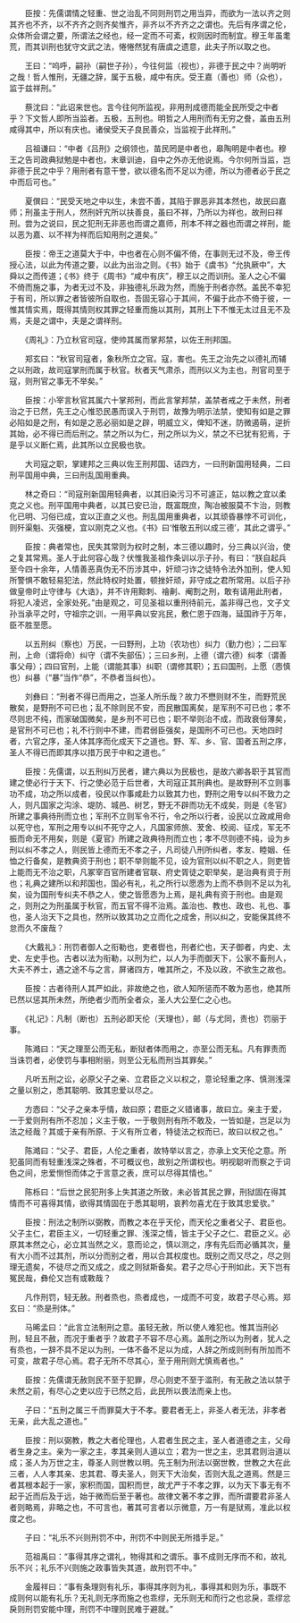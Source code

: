 <!-- { "loadSidebar": true } -->
　　臣按：先儒谓情之轻重、世之治乱不同则刑罚之用当异，而欲为一法以齐之则其齐也不齐，以不齐齐之则齐矣惟齐，非齐以不齐齐之之谓也。先后有序谓之伦，众体所会谓之要，所谓法之经也，经一定而不可紊，权则因时而制宜。穆王年虽耄荒，而其训刑也犹守文武之法，惓惓然犹有唐虞之遗意，此夫子所以取之也。

　　王曰：“呜呼，嗣孙（嗣世子孙），今往何监（视也），非德于民之中？尚明听之哉！哲人惟刑，无疆之辞，属于五极，咸中有庆。受王嘉（善也）师（众也），监于兹祥刑。”

　　蔡沈曰：“此诏来世也。言今往何所监视，非用刑成德而能全民所受之中者乎？下文哲人即所当监者。五极，五刑也。明哲之人用刑而有无穷之誊，盖由五刑咸得其中，所以有庆也。诸侯受天子良民善众，当监视于此祥刑。”

　　吕祖谦曰：“中者《吕刑》之纲领也，苗民罔是中者也，皋陶明是中者也。穆王之告司政典狱勉是中者也，末章训迪，自中之外亦无他说焉。今尔何所当监，岂非德于民之中乎？用刑者有意干誉，欲以德名而不足以为德，所以为德者必于民之中而后可也。”

　　夏僎曰：“民受天地之中以生，未尝不善，其陷于罪恶非其本然也，故民曰嘉师；刑虽主于刑人，然刑奸宄所以扶善良，虽曰不祥，乃所以为祥也，故刑曰祥刑。尝为之说曰，民之犯刑无非恶也而谓之嘉师，刑本不祥之器也而谓之祥刑，能以恶为嘉、以不祥为祥而后知用刑之道矣。”

　　臣按：帝王之道莫大于中，中也者在心则不偏不倚，在事则无过不及，帝王传授心法，以此为传道之要，以此为出治之则。《书》始于《虞书》“允执厥中”，大舜以之而传道；《书》终于《周书》“咸中有庆”，穆王以之而训刑。圣人之心不偏不倚而施之事，为者无过不及，非独德礼乐政为然，而施于刑者亦然。盖民不幸犯于有司，所以罪之者皆彼所自取也，吾固无容心于其间，不偏于此亦不倚于彼，一惟其情实焉，既得其情则权其罪之轻重而施以其刑，其刑上下不惟无太过且无不及焉，夫是之谓中，夫是之谓祥刑。

　　《周礼》：乃立秋官司寇，使帅其属而掌邦禁，以佐王刑邦国。

　　郑玄曰：“秋官司寇者，象秋所立之官。寇，害也。先王之治先之以德礼而辅之以刑政，故司寇掌刑而属于秋官。秋者天气肃杀，而刑以义为主也，刑官司至于寇，则刑官之事无不举矣。”

　　臣按：小宰言秋官其属六十掌邦刑，而此言掌邦禁，盖禁者戒之于未然，刑者治之于已然，先王之心惟恐民愚而误入于刑罚，故豫为明示法禁，使知有如是之罪必陷如是之刑，有如是之恶必丽如是之辟，明威立义，俾知不迷，防微遏萌，逆折其始，必不得已而后刑之。禁之所以为仁，刑之所以为义，禁之不已犹有犯焉，于是乎以义断仁焉，此其所以立民极也欤。

　　大司寇之职，掌建邦之三典以佐王刑邦国、诘四方，一曰刑新国用轻典，二曰刑平国用中典，三曰刑乱国用重典。

　　林之奇曰：“司寇刑新国用轻典者，以其旧染污习不可遽正，姑以教之宜以柔克之义也。刑平国用中典者，以其已安已治，既富既庶，陶冶被服莫不卞治，则教化已明、习俗已成，宜以正直之义也。刑乱国用重典者，以其顽昏暴悖不可训化，则歼渠魁、灭强梗，宜以刚克之义也。《书》曰‘惟敬五刑以成三德’，其此之谓乎。”

　　臣按：典者常也，民失其常则为权时之制，本三德以趣时，分三典以兴治，使之复其常焉。圣人于此何容心哉？伏惟我圣祖作条训以示子孙，有曰：“朕自起兵至今四十余年，人情善恶真伪无不历涉其中，奸顽刁诈之徒特令法外加刑，使人知所警惧不敢轻易犯法，然此特权时处置，顿挫奸顽，非守成之君所常用。以后子孙做皇帝时止守律与《大诰》，并不许用黥刺、禬劓、阉割之刑，敢有请用此刑者，将犯人凌迟，全家处死。”由是观之，可见圣祖以重刑待前元，盖非得己也，文子文孙当承平之时，守祖宗之训，一用平典以安兆民，敷仁恩于四海，延国祚于万年，臣不胜至愿。

　　以五刑纠（察也）万民，一曰野刑，上功（农功也）纠力（勤力也）；二曰军刑，上命（谓将命）纠守（谓不失部伍）；三曰乡刑，上德（谓六德）纠孝（谓善事父母）；四曰官刑，上能（谓能其事）纠职（谓修其职）；五曰国刑，上愿（悫慎也）纠暴（“暴”当作“恭”，不恭者当纠也）。

　　刘彝曰：“刑者不得已而用之，岂圣人所乐哉？故力不懋则财不生，而野荒民散矣，是野刑不可已也；乱不除则民不安，而民散国离矣，是军刑不可已也；孝不尽则忠不纯，而家破国微矣，是乡刑不可已也；职不举则治不成，而政衰俗薄矣，是官刑不可已也；礼不行则中不建，而君弱臣强矣，是国刑不可已也。天地四时者，六官之序，圣人体其序而化成天下之道也。野、军、乡、官、国者五刑之序，圣人不得已而即其序以措万民于中和之道也。”

　　臣按：先儒谓，以五刑纠万民者，建六典以为民极也，是故六卿各职于其官而建之使必行于天下、行之使必范于后世者，大司寇正其刑典也。是故野刑不立则事功不成，功之所以成者，役民以作事咸赴力以致其力也，野刑之用专以纠不致力之人，则凡国家之沟涂、堤防、城邑、树艺，野无不辟而功无不成矣，则是《冬官》所建之事典待刑而立也；军刑不立则军令不行，令之所以行者，设民以立政咸用命以死守也，军刑之用专以纠不死守之人，凡国家师旅、茇舍、校阅、征戍，军无不振而命无不用矣，则是《夏官》所建之政典待刑而立也；孝不尽则德不纯，设为乡刑以纠不孝之人，则民皆上德而无不孝之子，凡司徒八刑所纠者，孝友、睦姻、任恤之行备矣，是教典资于刑也；职不举则能不见，设为官刑以纠不职之人，则吏皆上能而无不治之职，凡冢宰百官所建者官联、府史胥徒之职举矣，是治典有资于刑也；礼典之建所以和邦国也，国必有礼，礼之所行以愿悫为上而不恭则不足以为礼矣，设为国刑专纠夫不恭之人，使之皆愿悫为上焉，是礼典有资于刑也。由是观之，则刑之为刑虽属于秋官，而五官不得不治焉。盖治也、教也、政也、礼也、事也，圣人治天下之具也，然所以致其功之立而化之成舍，刑以纠之，安能保其终不怠而久不废哉？

　　《大戴礼》：刑罚者御人之衔勒也，吏者辔也，刑者纻也，天子御者，内史、太史、左史手也。古者以法为衔勒，以刑为纻，以人为手而御天下，公家不畜刑人，大夫不养士，遇之途不与之言，屏诸四方，唯其所之，不及以政，不欲生之故也。

　　臣按：古者待刑人其严如此，非故绝之也，欲人知所惩而不敢为恶也，绝其所已然以惩其所未然，所绝者少而所全者众，圣人大公至仁之心也。

　　《礼记》：凡制（断也）五刑必即天伦（天理也），邮（与尤同，责也）罚丽于事。

　　陈澔曰：“天之理至公而无私，断狱者体而用之，亦至公而无私。凡有罪责而当诛罚者，必使罚与事相附丽，则至公无私而刑当其罪矣。”

　　凡听五刑之讼，必原父子之亲、立君臣之义以权之，意论轻重之序、慎测浅深之量以别之，悉其聪明、致其忠爱以尽之。

　　方悫曰：“父子之亲本乎情，故曰原；君臣之义错诸事，故曰立。亲主于爱，一于爱则刑有所不忍加；义主于敬，一于敬则刑有所不敢及，一皆如是，岂足以为法之经哉？其或于亲有所原、于义有所立者，特徒法之权而已，故曰以权之也。”

　　陈澔曰：“父子、君臣，人伦之重者，故特举以言之，亦承上文天伦之意。所犯虽同而有轻重浅深之殊者，不可概议也，故别之所谓权也。明视聪听而察之于词色之间，忠爱恻怛而体之于言意之表，庶可以尽得其情也。”

　　陈栎曰：“后世之民犯刑多上失其道之所致，未必皆其民之罪，刑狱固在得其情而不可喜得其情，欲得其情固在于悉其聪明，哀矜勿喜尤在于致其忠爱欤。”

　　臣按：刑法之制所以弼教，而教之本在乎天伦，而天伦之重者父子、君臣也。父子主仁，君臣主义，一切轻重之罪、浅深之情，皆主于父子之仁、君臣之义。必原其本然之心，必立其当然之义，意而论之，慎以测之，序有先后而必循其次，量有大小而不过其剂，所以分而别之者，用以合其权度也。既别之而又尽之，尽之则理无遗矣，不徒尽之而又成之，成之则狱斯备矣。君子之尽心于刑如此，天下岂有冤民哉，彝伦又岂有或斁哉？

　　凡作刑罚，轻无赦。刑者烝也，烝者成也，一成而不可变，故君子尽心焉。郑玄曰：“烝是刑体。”

　　马晞孟曰：“此言立法制刑之意。虽轻无赦，所以使人难犯也。惟其当刑必刑，轻且不赦，而况于重者乎？故君子不容不尽心焉。盖刑之所以为刑者，犹人之有烝也，一辞不具不足以为刑，一体不备不足以为成，人辞之所成则刑有所加而不可变，故君子尽心焉。君子无所不尽其心，至于用刑则尤慎焉者也。”

　　臣按：先儒谓无赦则民不至于犯罪，尽心则吏不至于滥刑，有无赦之法以禁于未然之前，有尽心之吏以应于已然之后，此民所以畏法而亲上也。

　　子曰：“五刑之属三千而罪莫大于不孝。要君者无上，非圣人者无法，非孝者无亲，此大乱之道也。”

　　臣按：刑以弼教，教之大者伦理也，人君者生民之主，圣人者道德之主，父母者生身之主。亲为一家之主，孝其亲则人道以立；君为一世之主，忠其君则治道以成；圣人为万世之主，尊圣人则世教以明。先王制为刑法以弼世教，世教之大在此三者，人人孝其亲、忠其君、尊夫圣人，则天下大治矣，否则大乱之道焉。然是三者其根本起于一家，家积而国，国积而世，故尤严于不孝之罪，以为天下事无有不起于近而后及于远，始于微而后至于著也。故律文著不孝之罪，而所谓要君非圣人者则略焉，非略之也，不可言也，著其可言者以示微意，万一有是狱焉，准此以权度之也。

　　子曰：“礼乐不兴则刑罚不中，刑罚不中则民无所措手足。”

　　范祖禹曰：“事得其序之谓礼，物得其和之谓乐。事不成则无序而不和，故礼乐不兴；礼乐不兴则施之政事皆失其道，故刑罚不中。”

　　金履祥曰：“事有条理则有礼乐，事得其序则为礼，事得其和则为乐，事既不成则何以能有礼乐？无礼则无序而施之也乖缪，无乐则无和而行之也忿戾，乖缪忿戾则刑罚安能中理，刑罚不中理则民难于避就。”

